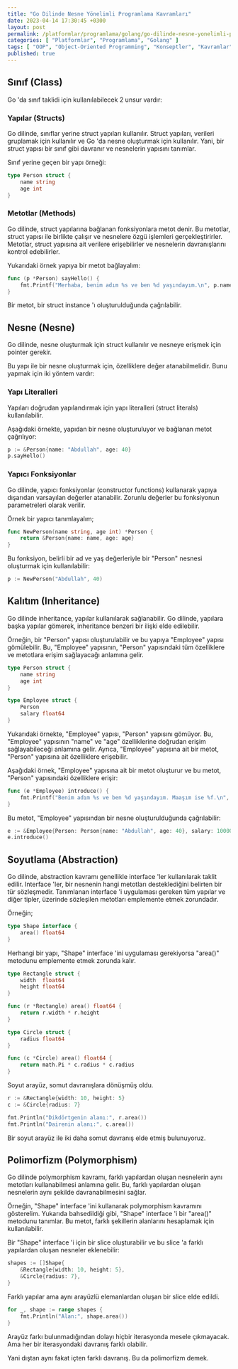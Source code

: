 ```yaml
---
title: "Go Dilinde Nesne Yönelimli Programlama Kavramları"
date: 2023-04-14 17:30:45 +0300
layout: post
permalink: /platformlar/programlama/golang/go-dilinde-nesne-yonelimli-programlama-kavramlari
categories: [ "Platformlar", "Programlama", "Golang" ]
tags: [ "OOP", "Object-Oriented Programming", "Konseptler", "Kavramlar", "Go", "Golang" ]
published: true
---
```


## Sınıf (Class)

Go 'da sınıf taklidi için kullanılabilecek 2 unsur vardır:

### Yapılar (Structs)

Go dilinde, sınıflar yerine struct yapıları kullanılır. Struct yapıları, verileri gruplamak için kullanılır ve Go 'da nesne oluşturmak için kullanılır. Yani, bir struct yapısı bir sınıf gibi davranır ve nesnelerin yapısını tanımlar.

Sınıf yerine geçen bir yapı örneği:

```go
type Person struct {
    name string
    age int
}
```

### Metotlar (Methods)

Go dilinde, struct yapılarına bağlanan fonksiyonlara metot denir. Bu metotlar, struct yapısı ile birlikte çalışır ve nesnelere özgü işlemleri gerçekleştirirler. Metotlar, struct yapısına ait verilere erişebilirler ve nesnelerin davranışlarını kontrol edebilirler.

Yukarıdaki örnek yapıya bir metot bağlayalım:

```go
func (p *Person) sayHello() {
    fmt.Printf("Merhaba, benim adım %s ve ben %d yaşındayım.\n", p.name, p.age)
}
```

Bir metot, bir struct instance 'ı oluşturulduğunda çağrılabilir.

## Nesne (Nesne)

Go dilinde, nesne oluşturmak için struct kullanılır ve nesneye erişmek için pointer gerekir.

Bu yapı ile bir nesne oluşturmak için, özelliklere değer atanabilmelidir. Bunu yapmak için iki yöntem vardır:

### Yapı Literalleri

Yapıları doğrudan yapılandırmak için yapı literalleri (struct literals) kullanılabilir.

Aşağıdaki örnekte, yapıdan bir nesne oluşturuluyor ve bağlanan metot çağrılıyor:

```go
p := &Person{name: "Abdullah", age: 40}
p.sayHello()
```

### Yapıcı Fonksiyonlar

Go dilinde, yapıcı fonksiyonlar (constructor functions) kullanarak yapıya dışarıdan varsayılan değerler atanabilir. Zorunlu değerler bu fonksiyonun parametreleri olarak verilir.

Örnek bir yapıcı tanımlayalım;

```go
func NewPerson(name string, age int) *Person {
    return &Person{name: name, age: age}
}
```

Bu fonksiyon, belirli bir ad ve yaş değerleriyle bir "Person" nesnesi oluşturmak için kullanılabilir:

```go
p := NewPerson("Abdullah", 40)
```

## Kalıtım (Inheritance)

Go dilinde inheritance, yapılar kullanılarak sağlanabilir. Go dilinde, yapılara başka yapılar gömerek, inheritance benzeri bir ilişki elde edilebilir.

Örneğin, bir "Person" yapısı oluşturulabilir ve bu yapıya "Employee" yapısı gömülebilir. Bu, "Employee" yapısının, "Person" yapısındaki tüm özelliklere ve metotlara erişim sağlayacağı anlamına gelir.

```go
type Person struct {
    name string
    age int
}

type Employee struct {
    Person
    salary float64
}
```

Yukarıdaki örnekte, "Employee" yapısı, "Person" yapısını gömüyor. Bu, "Employee" yapısının "name" ve "age" özelliklerine doğrudan erişim sağlayabileceği anlamına gelir. Ayrıca, "Employee" yapısına ait bir metot, "Person" yapısına ait özelliklere erişebilir.

Aşağıdaki örnek, "Employee" yapısına ait bir metot oluşturur ve bu metot, "Person" yapısındaki özelliklere erişir:

```go
func (e *Employee) introduce() {
    fmt.Printf("Benim adım %s ve ben %d yaşındayım. Maaşım ise %f.\n", e.name, e.age, e.salary)
}
```

Bu metot, "Employee" yapısından bir nesne oluşturulduğunda çağrılabilir:

```go
e := &Employee{Person: Person{name: "Abdullah", age: 40}, salary: 100000}
e.introduce()
```

## Soyutlama (Abstraction)

Go dilinde, abstraction kavramı genellikle interface 'ler kullanılarak taklit edilir. Interface 'ler, bir nesnenin hangi metotları desteklediğini belirten bir tür sözleşmedir. Tanımlanan interface 'i uygulaması gereken tüm yapılar ve diğer tipler, üzerinde sözleşilen metotları emplemente etmek zorundadır.

Örneğin;

```go
type Shape interface {
    area() float64
}
```

Herhangi bir yapı, "Shape" interface 'ini uygulaması gerekiyorsa "area()" metodunu emplemente etmek zorunda kalır.

```go
type Rectangle struct {
    width  float64
    height float64
}

func (r *Rectangle) area() float64 {
    return r.width * r.height
}

type Circle struct {
    radius float64
}

func (c *Circle) area() float64 {
    return math.Pi * c.radius * c.radius
}
```

Soyut arayüz, somut davranışlara dönüşmüş oldu.

```go
r := &Rectangle{width: 10, height: 5}
c := &Circle{radius: 7}

fmt.Println("Dikdörtgenin alanı:", r.area())
fmt.Println("Dairenin alanı:", c.area())
```

Bir soyut arayüz ile iki daha somut davranış elde etmiş bulunuyoruz.

## Polimorfizm (Polymorphism)

Go dilinde polymorphism kavramı, farklı yapılardan oluşan nesnelerin aynı metotları kullanabilmesi anlamına gelir. Bu, farklı yapılardan oluşan nesnelerin aynı şekilde davranabilmesini sağlar.

Örneğin, "Shape" interface 'ini kullanarak polymorphism kavramını gösterelim. Yukarıda bahsedildiği gibi, "Shape" interface 'i bir "area()" metodunu tanımlar. Bu metot, farklı şekillerin alanlarını hesaplamak için kullanılabilir.

Bir "Shape" interface 'i için bir slice oluşturabilir ve bu slice 'a farklı yapılardan oluşan nesneler eklenebilir:

```go
shapes := []Shape{
    &Rectangle{width: 10, height: 5},
    &Circle{radius: 7},
}
```

Farklı yapılar ama aynı arayüzlü elemanlardan oluşan bir slice elde edildi.

```go
for _, shape := range shapes {
    fmt.Println("Alan:", shape.area())
}
```

Arayüz farkı bulunmadığından dolayı hiçbir iterasyonda mesele çıkmayacak. Ama her bir iterasyondaki davranış farklı olabilir.

Yani dıştan aynı fakat içten farklı davranış. Bu da polimorfizm demek.
